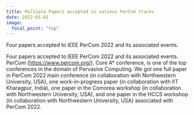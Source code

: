 ```yaml
---
title: Multiple Papers accepted in various PerCom tracks
date: 2022-01-01
image:
  focal_point: "top"
---
```


Four papers accepted to IEEE PerCom 2022 and its associated events.

<!--more-->

Four papers accepted to IEEE PerCom 2022 and its associated events. 
PerCom (https://www.percom.org/), Core A* conference, is one of the top conferences in the domain of Pervasive Computing. 
We got one full paper in PerCom 2022 main conference (in collaboration with Northwestern University, USA), one work-in-progress paper (in collaboration with IIT Kharagpur, India), one paper in the Comorea workshop (in collaboration with Northwestern University, USA), and one paper in the HCCS workshop  (in collaboration with Northwestern University, USA) associated with PerCom 2022. 
